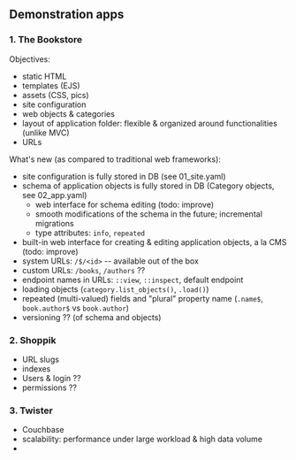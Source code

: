 ## Demonstration apps

### 1. The Bookstore

Objectives:
- static HTML
- templates (EJS)
- assets (CSS, pics)
- site configuration
- web objects & categories
- layout of application folder: flexible & organized around functionalities (unlike MVC)
- URLs

What's new (as compared to traditional web frameworks):
- site configuration is fully stored in DB (see 01_site.yaml)
- schema of application objects is fully stored in DB (Category objects, see 02_app.yaml)
  - web interface for schema editing (todo: improve)
  - smooth modifications of the schema in the future; incremental migrations
  - type attributes: `info`, `repeated`
- built-in web interface for creating & editing application objects, a la CMS (todo: improve)
- system URLs: `/$/<id>` -- available out of the box
- custom URLs: `/books`, `/authors` ??
- endpoint names in URLs: `::view`, `::inspect`, default endpoint
- loading objects (`category.list_objects()`, `.load()`)
- repeated (multi-valued) fields and "plural" property name (`.name$`, `book.author$` vs `book.author`)
- versioning ?? (of schema and objects)


### 2. Shoppik

- URL slugs
- indexes
- Users & login ??
- permissions ??


### 3. Twister

- Couchbase
- scalability: performance under large workload & high data volume
- 